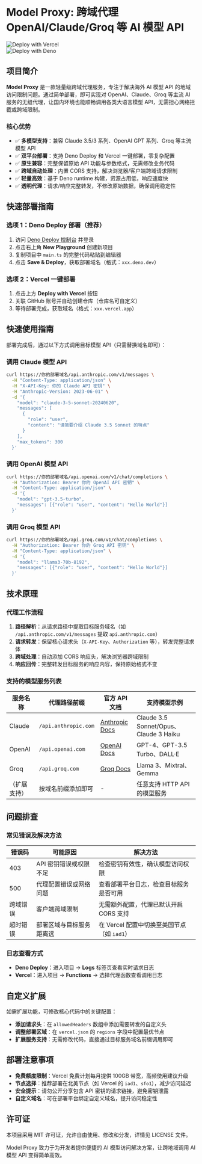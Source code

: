 # Model Proxy: 跨域代理 OpenAI/Claude/Groq 等 AI 模型 API
![Deploy with Vercel](https://vercel.com/button)  
![Deploy with Deno](https://deno.com/deno-deploy-button.svg)

## 项目简介
**Model Proxy** 是一款轻量级跨域代理服务，专注于解决海外 AI 模型 API 的地域访问限制问题。通过简单部署，即可实现对 OpenAI、Claude、Groq 等主流 AI 服务的无缝代理，让国内环境也能顺畅调用各类大语言模型 API，无需担心网络拦截或跨域限制。

### 核心优势
- ✅ **多模型支持**：兼容 Claude 3.5/3 系列、OpenAI GPT 系列、Groq 等主流模型 API
- ✅ **双平台部署**：支持 Deno Deploy 和 Vercel 一键部署，零复杂配置
- ✅ **原生兼容**：完整保留原始 API 功能与参数格式，无需修改业务代码
- ✅ **跨域自动处理**：内置 CORS 支持，解决浏览器/客户端跨域请求限制
- ✅ **轻量高效**：基于 Deno  runtime 构建，资源占用低，响应速度快
- ✅ **透明代理**：请求/响应完整转发，不修改原始数据，确保调用稳定性

## 快速部署指南

### 选项 1：Deno Deploy 部署（推荐）
1. 访问 [Deno Deploy 控制台](https://dash.deno.com/account/projects) 并登录
2. 点击右上角 **New Playground** 创建新项目
3. 复制项目中 `main.ts` 的完整代码粘贴到编辑器
4. 点击 **Save & Deploy**，获取部署域名（格式：`xxx.deno.dev`）


### 选项 2：Vercel 一键部署
1. 点击上方 **Deploy with Vercel** 按钮
2. 关联 GitHub 账号并自动创建仓库（仓库名可自定义）
3. 等待部署完成，获取域名（格式：`xxx.vercel.app`）


## 快速使用指南
部署完成后，通过以下方式调用目标模型 API（只需替换域名即可）：

### 调用 Claude 模型 API
```bash
curl https://你的部署域名/api.anthropic.com/v1/messages \
  -H "Content-Type: application/json" \
  -H "X-API-Key: 你的 Claude API 密钥" \
  -H "Anthropic-Version: 2023-06-01" \
  -d '{
    "model": "claude-3-5-sonnet-20240620",
    "messages": [
      {
        "role": "user",
        "content": "请简要介绍 Claude 3.5 Sonnet 的特点"
      }
    ],
    "max_tokens": 300
  }'
```

### 调用 OpenAI 模型 API
```bash
curl https://你的部署域名/api.openai.com/v1/chat/completions \
  -H "Authorization: Bearer 你的 OpenAI API 密钥" \
  -H "Content-Type: application/json" \
  -d '{
    "model": "gpt-3.5-turbo",
    "messages": [{"role": "user", "content": "Hello World"}]
  }'
```

### 调用 Groq 模型 API
```bash
curl https://你的部署域名/api.groq.com/v1/chat/completions \
  -H "Authorization: Bearer 你的 Groq API 密钥" \
  -H "Content-Type: application/json" \
  -d '{
    "model": "llama3-70b-8192",
    "messages": [{"role": "user", "content": "Hello World"}]
  }'
```


## 技术原理
### 代理工作流程
1. **路径解析**：从请求路径中提取目标服务域名（如 `/api.anthropic.com/v1/messages` 提取 `api.anthropic.com`）
2. **请求转发**：保留核心请求头（`X-API-Key`、`Authorization` 等），转发完整请求体
3. **跨域处理**：自动添加 CORS 响应头，解决浏览器跨域限制
4. **响应回传**：完整转发目标服务的响应内容，保持原始格式不变

### 支持的模型服务列表
| 服务名称       | 代理路径前缀                | 官方 API 文档                          | 支持模型示例                |
|----------------|-----------------------------|---------------------------------------|-----------------------------|
| Claude         | `/api.anthropic.com`        | [Anthropic Docs](https://docs.anthropic.com) | Claude 3.5 Sonnet/Opus、Claude 3 Haiku |
| OpenAI         | `/api.openai.com`           | [OpenAI Docs](https://platform.openai.com/docs) | GPT-4、GPT-3.5 Turbo、DALL·E |
| Groq           | `/api.groq.com`             | [Groq Docs](https://console.groq.com/docs) | Llama 3、Mixtral、Gemma      |
| （扩展支持）   | 按域名前缀添加即可          | -                                     | 任意支持 HTTP API 的模型服务 |


## 问题排查
### 常见错误及解决方法
| 错误码 | 可能原因                  | 解决方法                                  |
|--------|---------------------------|-------------------------------------------|
| 403    | API 密钥错误或权限不足    | 检查密钥有效性，确认模型访问权限          |
| 500    | 代理配置错误或网络问题    | 查看部署平台日志，检查目标服务是否可用    |
| 跨域错误 | 客户端跨域限制            | 无需额外配置，代理已默认开启 CORS 支持    |
| 超时错误 | 部署区域与目标服务距离远  | 在 Vercel 配置中切换至美国节点（如 `iad1`）|

### 日志查看方式
- **Deno Deploy**：进入项目 → **Logs** 标签页查看实时请求日志
- **Vercel**：进入项目 → **Functions** → 选择代理函数查看调用日志


## 自定义扩展
如需扩展功能，可修改核心代码中的关键配置：
- **添加请求头**：在 `allowedHeaders` 数组中添加需要转发的自定义头
- **调整部署区域**：在 `vercel.json` 的 `regions` 字段中配置最优节点
- **扩展服务支持**：无需修改代码，直接通过目标服务域名前缀调用即可


## 部署注意事项
- **免费额度限制**：Vercel 免费计划每月提供 100GB 带宽，高频使用建议升级
- **节点选择**：推荐部署在北美节点（如 Vercel 的 `iad1`、`sfo1`），减少访问延迟
- **安全提示**：请勿公开分享包含 API 密钥的请求链接，避免密钥泄露
- **自定义域名**：可在部署平台绑定自定义域名，提升访问稳定性


## 许可证
本项目采用 MIT 许可证，允许自由使用、修改和分发，详情见 LICENSE 文件。

Model Proxy 致力于为开发者提供便捷的 AI 模型访问解决方案，让跨地域调用 AI 模型 API 变得简单高效。
